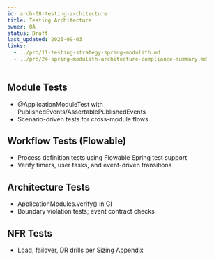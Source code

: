 ```yaml
---
id: arch-08-testing-architecture
title: Testing Architecture
owner: QA
status: Draft
last_updated: 2025-09-03
links:
  - ../prd/11-testing-strategy-spring-modulith.md
  - ../prd/24-spring-modulith-architecture-compliance-summary.md
---
```


## Module Tests

- @ApplicationModuleTest with PublishedEvents/AssertablePublishedEvents
- Scenario-driven tests for cross-module flows

## Workflow Tests (Flowable)

- Process definition tests using Flowable Spring test support
- Verify timers, user tasks, and event-driven transitions

## Architecture Tests

- ApplicationModules.verify() in CI
- Boundary violation tests; event contract checks

## NFR Tests

- Load, failover, DR drills per Sizing Appendix
